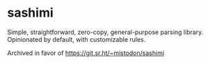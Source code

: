 # sashimi

Simple, straightforward, zero-copy, general-purpose parsing library. Opinionated by default, with customizable rules.

Archived in favor of https://git.sr.ht/~mistodon/sashimi
